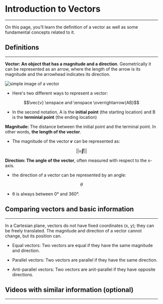 # Introduction to Vectors
---

On this page, you’ll learn the definition of a vector as well as some fundamental concepts related to it.

## Definitions
--- 

**Vector: An object that has a magnitude and a direction**. Geometrically it can be represented as an arrow, where the length of the arrow is its magnitude and the arrowhead indicates its direction.

![simple image of a vector](21)

- Here's two different ways to represent a vector: 

$$\vec{v} \enspace and \enspace \overrightarrow{AB}$$

- In the second notation, A is the **initial point** (the starting location) and B is the **terminial point** (the ending location)

**Magnitude:** The distance between the initial point and the terminal point. In other words, **the length of the vector**.

- The magnitude of the vector 𝒗 can be represented as:

$$||\vec{v}||$$

**Direction: The angle of the vector**, often measured with respect to the x-axis.

- the direction of a vector can be represented by an angle: 

$$\theta$$

- θ is always between 0° and 360°.

## Comparing vectors and basic information
---

In a Cartesian plane, vectors do not have fixed coordinates (x, y); they can be freely translated. The magnitude and direction of a vector cannot change, but its position can.

- Equal vectors: Two vectors are equal if they have the same magnitude and direction.

- Parallel vectors: Two vectors are parallel if they have the same direction.

- Anti-parallel vectors: Two vectors are anit-parallel if they have opposite directions.

## Videos with similar information (optional)
---

